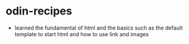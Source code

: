 # odin-recipes

- learned the fundamental of html and the basics such as the default template to start html and how to use link and images
